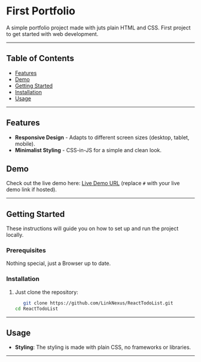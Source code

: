 # First Portfolio

A simple portfolio project made with juts plain HTML and CSS. First project to get started with web development.

---

## Table of Contents

- [Features](#features)
- [Demo](#demo)
- [Getting Started](#getting-started)
- [Installation](#installation)
- [Usage](#usage)

---

## Features

- **Responsive Design** - Adapts to different screen sizes (desktop, tablet, mobile).
- **Minimalist Styling** - CSS-in-JS for a simple and clean look.

## Demo

Check out the live demo here: [Live Demo URL](#) (replace `#` with your live demo link if hosted).

---

## Getting Started

These instructions will guide you on how to set up and run the project locally.

### Prerequisites

Nothing special, just a Browser up to date.

### Installation

1. Just clone the repository:
    ```bash
       git clone https://github.com/LinkNexus/ReactTodoList.git
    cd ReactTodoList
    ```
---

## Usage

- **Styling**: The styling is made with plain CSS, no frameworks or libraries.

---
